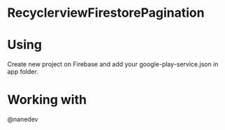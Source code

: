 # RecyclerviewFirestorePagination

# Using

Create new project on Firebase and add your google-play-service.json in app folder.

# Working with

@nanedev
